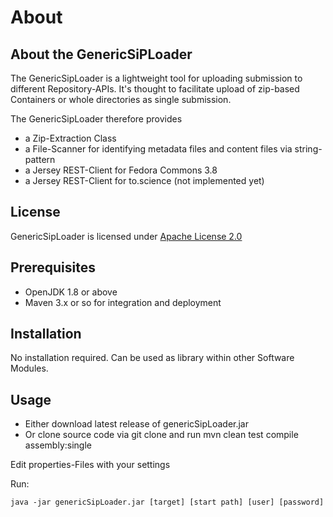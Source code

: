 # About #

## About the GenericSiPLoader ##

The GenericSipLoader is a lightweight tool for uploading submission to different Repository-APIs. 
It's thought to facilitate upload of zip-based Containers or whole directories as single submission.

The GenericSipLoader therefore provides 
- a Zip-Extraction Class
- a File-Scanner for identifying metadata files and content files via string-pattern
- a Jersey REST-Client for Fedora Commons 3.8
- a Jersey REST-Client for to.science (not implemented yet)  

## License ##

GenericSipLoader is licensed under [Apache License 2.0](LICENSE)


## Prerequisites ##

- OpenJDK 1.8 or above
- Maven 3.x or so for integration and deployment

## Installation ##

No installation required. Can be used as library within other Software Modules. 

## Usage ##

- Either download latest release of genericSipLoader.jar
- Or clone source code via git clone and run mvn clean test compile assembly:single

Edit properties-Files with your settings

Run:

`java -jar genericSipLoader.jar [target] [start path] [user] [password]`

